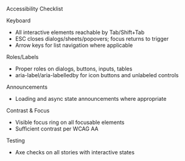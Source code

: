 Accessibility Checklist

Keyboard
- All interactive elements reachable by Tab/Shift+Tab
- ESC closes dialogs/sheets/popovers; focus returns to trigger
- Arrow keys for list navigation where applicable

Roles/Labels
- Proper roles on dialogs, buttons, inputs, tables
- aria-label/aria-labelledby for icon buttons and unlabeled controls

Announcements
- Loading and async state announcements where appropriate

Contrast & Focus
- Visible focus ring on all focusable elements
- Sufficient contrast per WCAG AA

Testing
- Axe checks on all stories with interactive states


